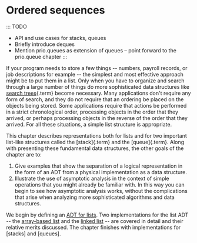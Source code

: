 
# Ordered sequences

::: TODO
- API and use cases for stacks, queues
- Briefly introduce deques
- Mention prio.queues as extension of queues – point forward to the prio.queue chapter
:::

If your program needs to store a few things -- numbers, payroll
records, or job descriptions for example -- the simplest and most
effective approach might be to put them in a list. Only when you have to
organize and search through a large number of things do more
sophisticated data structures like
[search trees](#search-tree){.term} become
necessary. Many applications don't require any form of search, and they
do not require that an ordering be placed on the objects being stored.
Some applications require that actions be performed in a strict
chronological order, processing objects in the order that they arrived,
or perhaps processing objects in the reverse of the order that they
arrived. For all these situations, a simple list structure is
appropriate.

This chapter describes representations both for lists and for two
important list-like structures called the [stack]{.term} and the [queue]{.term}. Along with
presenting these fundamental data structures, the other goals of the
chapter are to:

1.  Give examples that show the separation of a logical representation
    in the form of an ADT from a physical implementation as a data
    structure.
2.  Illustrate the use of asymptotic analysis in the context of simple
    operations that you might already be familiar with. In this way you
    can begin to see how asymptotic analysis works, without the
    complications that arise when analyzing more sophisticated
    algorithms and data structures.

We begin by defining an [ADT for lists](#the-list-adt). Two implementations for the list ADT -- the
[array-based list](#static-array-based-lists) and the
[linked list](#linked-lists)
-- are covered in detail and their relative merits discussed. The
chapter finishes with implementations for
[stacks] and [queues].
